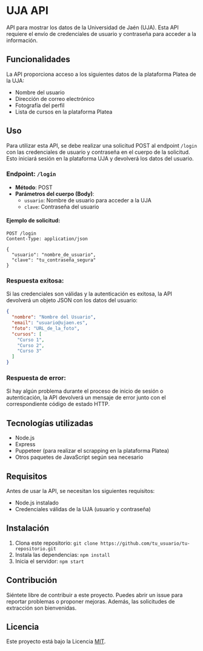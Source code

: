 # UJA API

API para mostrar los datos de la Universidad de Jaén (UJA). Esta API requiere el envío de credenciales de usuario y contraseña para acceder a la información.

## Funcionalidades

La API proporciona acceso a los siguientes datos de la plataforma Platea de la UJA:

- Nombre del usuario
- Dirección de correo electrónico
- Fotografía del perfil
- Lista de cursos en la plataforma Platea

## Uso

Para utilizar esta API, se debe realizar una solicitud POST al endpoint `/login` con las credenciales de usuario y contraseña en el cuerpo de la solicitud. Esto iniciará sesión en la plataforma UJA y devolverá los datos del usuario.

### Endpoint: `/login`

- **Método**: POST
- **Parámetros del cuerpo (Body)**:
  - `usuario`: Nombre de usuario para acceder a la UJA
  - `clave`: Contraseña del usuario

#### Ejemplo de solicitud:

```http
POST /login
Content-Type: application/json

{
  "usuario": "nombre_de_usuario",
  "clave": "tu_contraseña_segura"
}
```

### Respuesta exitosa:

Si las credenciales son válidas y la autenticación es exitosa, la API devolverá un objeto JSON con los datos del usuario:

```json
{
  "nombre": "Nombre del Usuario",
  "email": "usuario@ujaen.es",
  "foto": "URL_de_la_foto",
  "cursos": [
    "Curso 1",
    "Curso 2",
    "Curso 3"
  ]
}
```

### Respuesta de error:

Si hay algún problema durante el proceso de inicio de sesión o autenticación, la API devolverá un mensaje de error junto con el correspondiente código de estado HTTP.

## Tecnologías utilizadas

- Node.js
- Express
- Puppeteer (para realizar el scrapping en la plataforma Platea)
- Otros paquetes de JavaScript según sea necesario

## Requisitos

Antes de usar la API, se necesitan los siguientes requisitos:

- Node.js instalado
- Credenciales válidas de la UJA (usuario y contraseña)

## Instalación

1. Clona este repositorio: `git clone https://github.com/tu_usuario/tu-repositorio.git`
2. Instala las dependencias: `npm install`
3. Inicia el servidor: `npm start`

## Contribución

Siéntete libre de contribuir a este proyecto. Puedes abrir un issue para reportar problemas o proponer mejoras. Además, las solicitudes de extracción son bienvenidas.

## Licencia

Este proyecto está bajo la Licencia [MIT](https://opensource.org/licenses/MIT).
```

